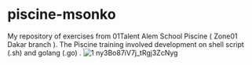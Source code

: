 # piscine-msonko
My repository of exercises from 01Talent Alem School Piscine ( Zone01 Dakar branch ). The Piscine training involved development on shell script (.sh) and golang (.go) .
![1 ny3Bo87iV7j_tRgj3ZcNyg](https://user-images.githubusercontent.com/69853269/218561363-90500cc5-7c59-483c-8fb5-7b42ef60a9d7.png)
